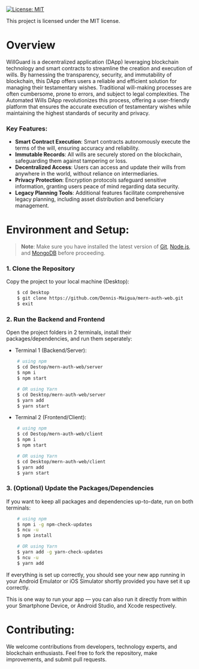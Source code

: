 [![License: MIT](https://img.shields.io/badge/License-MIT-yellow.svg)](https://opensource.org/licenses/MIT)

This project is licensed under the MIT license.

# Overview

WillGuard is a decentralized application (DApp) leveraging blockchain technology and smart contracts to streamline the creation and execution of wills.
By harnessing the transparency, security, and immutability of blockchain, this DApp offers users a reliable and efficient solution for managing their testamentary wishes.
Traditional will-making processes are often cumbersome, prone to errors, and subject to legal complexities.
The Automated Wills DApp revolutionizes this process, offering a user-friendly platform that ensures the accurate execution of testamentary wishes while maintaining the highest standards of security and privacy.

### Key Features:

- **Smart Contract Execution**: Smart contracts autonomously execute the terms of the will, ensuring accuracy and reliability.
- **Immutable Records**: All wills are securely stored on the blockchain, safeguarding them against tampering or loss.
- **Decentralized Access**: Users can access and update their wills from anywhere in the world, without reliance on intermediaries.
- **Privacy Protection**: Encryption protocols safeguard sensitive information, granting users peace of mind regarding data security.
- **Legacy Planning Tools**: Additional features facilitate comprehensive legacy planning, including asset distribution and beneficiary management.

# Environment and Setup:

>**Note**: Make sure you have installed the latest version of [Git](https://git-scm.com/downloads), [Node.js](https://nodejs.org/en/download/package-manager), and [MongoDB](https://www.mongodb.com/try/download/community) before proceeding.

### 1. Clone the Repository

Copy the project to your local machine (Desktop):

```bash
    $ cd Desktop
    $ git clone https://github.com/Dennis-Maigua/mern-auth-web.git
    $ exit
```

### 2. Run the Backend and Frontend

Open the project folders in 2 terminals, install their packages/dependencies, and run them seperately:

- Terminal 1 (Backend/Server):

```bash
    # using npm
    $ cd Destop/mern-auth-web/server
    $ npm i
    $ npm start

    # OR using Yarn
    $ cd Desktop/mern-auth-web/server
    $ yarn add
    $ yarn start
```

- Terminal 2 (Frontend/Client):

```bash
    # using npm
    $ cd Destop/mern-auth-web/client
    $ npm i
    $ npm start

    # OR using Yarn
    $ cd Desktop/mern-auth-web/client
    $ yarn add
    $ yarn start
```

### 3. (Optional) Update the Packages/Dependencies

If you want to keep all packages and dependencies up-to-date, run on both terminals:

```bash
    # using npm
    $ npm i -g npm-check-updates
    $ ncu -u
    $ npm install

    # OR using Yarn
    $ yarn add -g yarn-check-updates
    $ ncu -u
    $ yarn add
```

If everything is set up correctly, you should see your new app running in your Android Emulator or iOS Simulator shortly provided you have set it up correctly.

This is one way to run your app — you can also run it directly from within your Smartphone Device, or Android Studio, and Xcode respectively.
   
# Contributing:

We welcome contributions from developers, technology experts, and blockchain enthusiasts. Feel free to fork the repository, make improvements, and submit pull requests.